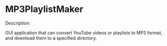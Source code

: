 # MP3PlaylistMaker
Description:

GUI application that can convert YouTube videos or playlists to MP3 format,
and download them to a specified directory.
